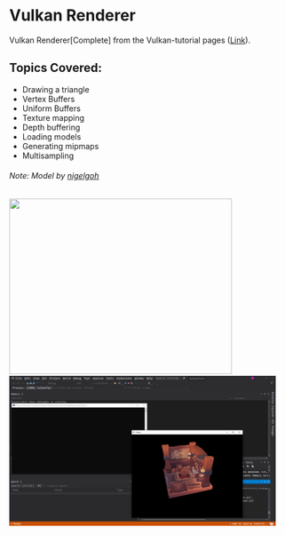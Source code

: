 # Vulkan Renderer
Vulkan Renderer[Complete] from the Vulkan-tutorial pages ([Link](https://vulkan-tutorial.com/Introduction)).

## Topics Covered:
* Drawing a triangle
* Vertex Buffers
* Uniform Buffers
* Texture mapping
* Depth buffering
* Loading models
* Generating mipmaps
* Multisampling

###### Note: Model by [nigelgoh](https://sketchfab.com/nigelgoh)
<img src="img/ScreenRecord_1.gif" style=" width:401px ; height:316px">
<img src="img/VulkanRenderer_2.png" style=" width:480px ; height:270px">
